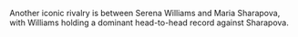Another iconic rivalry is between Serena Williams and Maria Sharapova, with Williams holding a dominant head-to-head record against Sharapova.
